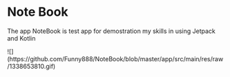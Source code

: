 <h1>Note Book</h1>
<p> The app NoteBook is test app  for demostration my skills in using Jetpack and Kotlin </p>
<div>
  ![](https://github.com/Funny888/NoteBook/blob/master/app/src/main/res/raw/1338653810.gif)
  </div>
